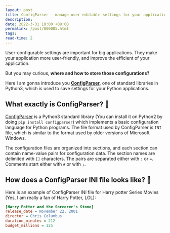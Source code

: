 ```yaml
---
layout: post
title: ConfigParser - manage user-editable settings for your application in Python
description: 
date: 2022-3-31 10:00 +08:00
permalink: /post/000005.html
tags: 
read-time: 2
---
```



User-configurable settings are important for big applications. They make your application more user-friendly, and improve the efficient of your application.

But you may curious, **where and how to store those configurations?**

Here I am gonna introduce you **[ConfigParser](https://docs.python.org/3/library/configparser)**, one of standard libraries in Python3, which is used to save settings for your Python applications.


<h2><span id="what-is-configparser">What exactly is ConfigParser? 🤔</span></h2>

[ConfigParser](https://docs.python.org/3/library/configparser.html) is a Python3 standard library (You can install it on Python2 by doing `pip install configparser`) which implements a basic configuration language for Python programs. 
The file format used by ConfigParser is `INI` file, which is similar to the format used by older versions of Microsoft Windows. 

The configuration files are organized into sections, and each section can contain name-value pairs for configuration data. The section names are delimited with `[]` characters. The pairs are separated either with `:` or `=`. Comments start either with `#` or with `;`.


<h2><span id="how-does-ini-file-looks-like">How does a ConfigParser INI file looks like? 🧐</span></h2>

Here is an example of ConfigParser INI file for Harry potter Series Movies (Yes, I am really a fan of Harry Potter, LOL):

```ini
[Harry Potter and the Sorcerer's Stone]
release_date = November 22, 2001
director = Chris Columbus
duration_minutes = 212
budget_millions = 125



```